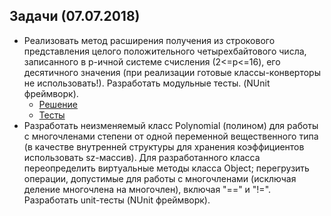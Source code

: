 ## Задачи (07.07.2018)
- Реализовать метод расширения получения из строкового представления целого положительного четырехбайтового числа, записанного в p-ичной системе счисления (2<=p<=16), его десятичного значения (при реализации готовые классы-конверторы не использовать!). Разработать модульные тесты. (NUnit фреймворк).
  - [Решение](https://github.com/valerycadovic/NET.2018.S.Chadovich.05/tree/master/Day5/StringExtensions)
  - [Тесты](https://github.com/valerycadovic/NET.2018.S.Chadovich.05/tree/master/Day5.Tests/StringExtensions_Tests)
-  Разработать неизменяемый класс Polynomial (полином) для работы с многочленами степени от одной переменной вещественного типа (в качестве внутренней структуры для хранения коэффициентов использовать sz-массив). Для разработанного класса переопределить виртуальные методы класса Object; перегрузить операции, допустимые для работы с многочленами (исключая деление многочлена на многочлен), включая "==" и "!=". Разработать unit-тесты (NUnit фреймворк).
